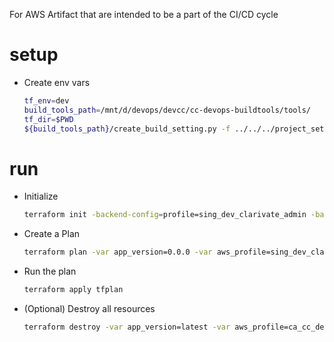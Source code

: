 For AWS Artifact that are intended to be a part of the CI/CD cycle

# setup
* Create env vars
  ```bash
  tf_env=dev
  build_tools_path=/mnt/d/devops/devcc/cc-devops-buildtools/tools/
  tf_dir=$PWD
  ${build_tools_path}/create_build_setting.py -f ../../../project_setting.yml -e ${tf_env} -r us-west-2 -b develop -t ${tf_dir}/template-terraform.tfvars,${tf_dir}/template-backend.tfvars
  ```

# run
* Initialize
  ```bash
  terraform init -backend-config=profile=sing_dev_clarivate_admin -backend-config=backend.tfvars -reconfigure
  ```
* Create a Plan
  ```bash
  terraform plan -var app_version=0.0.0 -var aws_profile=sing_dev_clarivate_admin -out tfplan
  ```
* Run the plan
  ```bash
  terraform apply tfplan
  ```
* (Optional) Destroy all resources
  ```bash
  terraform destroy -var app_version=latest -var aws_profile=ca_cc_dev_clarivate_admin -var-file=dev.tfvars
  ```
